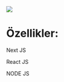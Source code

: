 <img src="https://i.hizliresim.com/jo5ebx1.png">
<h1>Özellikler:</h1>
<p>Next JS</p>
<p>React JS</p>
<p>NODE JS</p>
